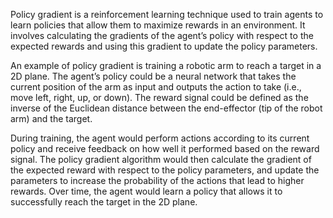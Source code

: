 Policy gradient is a reinforcement learning technique used to train agents to learn policies that allow them to maximize rewards in an environment. It involves calculating the gradients of the agent’s policy with respect to the expected rewards and using this gradient to update the policy parameters.

An example of policy gradient is training a robotic arm to reach a target in a 2D plane. The agent’s policy could be a neural network that takes the current position of the arm as input and outputs the action to take (i.e., move left, right, up, or down). The reward signal could be defined as the inverse of the Euclidean distance between the end-effector (tip of the robot arm) and the target.

During training, the agent would perform actions according to its current policy and receive feedback on how well it performed based on the reward signal. The policy gradient algorithm would then calculate the gradient of the expected reward with respect to the policy parameters, and update the parameters to increase the probability of the actions that lead to higher rewards. Over time, the agent would learn a policy that allows it to successfully reach the target in the 2D plane.